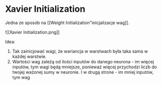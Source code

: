 # Xavier Initialization

Jedna ze sposób na [[Weight Initialization"inicjalizacje wag]].

![[Xavier Initialization.png]]

Idea:

1. Tak zainicjować wagi, że wariancja w warstwach była taka sama w każdej warstwie.
2. Wartości wag zależą od ilości inputów do danego neurona - im więcej inputów, tym wagi będą mniejsze, ponieważ więcej przychodzi liczb do twojej ważonej sumy w neuronie. I w drugą strone - im mniej inputów, tym wag



